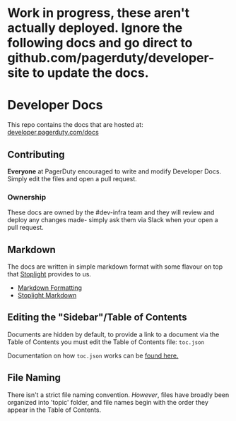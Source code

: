 # Work in progress, these aren't actually deployed. Ignore the following docs and go direct to github.com/pagerduty/developer-site to update the docs.

# Developer Docs

This repo contains the docs that are hosted at: [developer.pagerduty.com/docs](https://developer.pagerduty.com/docs)

## Contributing

**Everyone** at PagerDuty encouraged to write and modify Developer Docs. Simply edit the files and open a pull request.

### Ownership
These docs are owned by the #dev-infra team and they will review and deploy any changes made- simply ask them via Slack when your open a pull request.

## Markdown 
The docs are written in simple markdown format with some flavour on top that [Stoplight](stoplight.io) provides to us. 

  - [Markdown Formatting](https://www.markdownguide.org/basic-syntax/)
  - [Stoplight Markdown]( https://meta.stoplight.io/docs/studio/docs/Documentation/03a-stoplight-flavored-markdown.md)

## Editing the "Sidebar"/Table of Contents
Documents are hidden by default, to provide a link to a document via the Table of Contents you must edit the Table of Contents file: `toc.json`

Documentation on how `toc.json` works can be [found here.](https://meta.stoplight.io/docs/platform/4.-documentation/d.table-of-contents.md)

## File Naming
There isn't a strict file naming convention. *However*, files have broadly been organized into 'topic' folder, and file names begin with the order they appear in the Table of Contents.

